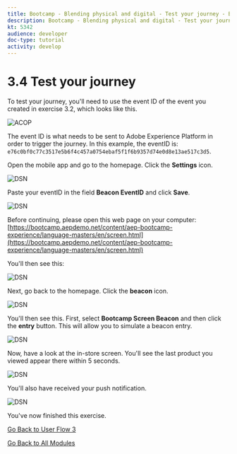 ```yaml
---
title: Bootcamp - Blending physical and digital - Test your journey - Brazil
description: Bootcamp - Blending physical and digital - Test your journey - Brazil
kt: 5342
audience: developer
doc-type: tutorial
activity: develop
---
```

# 3.4 Test your journey

To test your journey, you'll need to use the event ID of the event you created in exercise 3.2, which looks like this.

![ACOP](./images/payloadeventID.png)

The event ID is what needs to be sent to Adobe Experience Platform in order to trigger the journey. In this example, the eventID is:
`e76c0bf0c77c3517e5b6f4c457a0754ebaf5f1f6b9357d74e0d8e13ae517c3d5`.

Open the mobile app and go to the homepage. Click the **Settings** icon.

![DSN](./images/appsett.png)

Paste your eventID in the field **Beacon EventID** and click **Save**.

![DSN](./images/beacon1.png)

Before continuing, please open this web page on your computer: [https://bootcamp.aepdemo.net/content/aep-bootcamp-experience/language-masters/en/screen.html](https://bootcamp.aepdemo.net/content/aep-bootcamp-experience/language-masters/en/screen.html)

You'll then see this:

![DSN](./images/screen1.png)

Next, go back to the homepage. Click the **beacon** icon.

![DSN](./images/app23.png)

You'll then see this. First, select **Bootcamp Screen Beacon** and then click the **entry** button. This will allow you to simulate a beacon entry.

![DSN](./images/app21.png)

Now, have a look at the in-store screen. You'll see the last product you viewed appear there within 5 seconds.

![DSN](./images/beacon3.png)

You'll also have received your push notification.

![DSN](./images/beacon2.png)

You've now finished this exercise.

[Go Back to User Flow 3](./uc3.md)

[Go Back to All Modules](../../overview.md)
